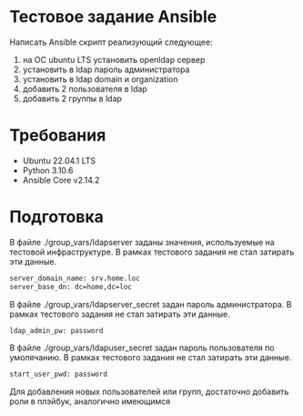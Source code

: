 # Тестовое задание Ansible
Написать Ansible скрипт реализующий следующее:
1. на ОС ubuntu LTS установить openldap сервер
2. установить в ldap пароль администратора
3. установить в ldap domain и organization
4. добавить 2 пользователя в ldap
6. добавить 2 группы в ldap

# Требования
- Ubuntu 22.04.1 LTS
- Python 3.10.6
- Ansible Core v2.14.2

# Подготовка
В файле ./group_vars/ldapserver заданы значения, используемые на тестовой инфраструктуре. В рамках тестового задания не стал затирать эти данные.
```sh
server_domain_name: srv.home.loc
server_base_dn: dc=home,dc=loc
```

В файле ./group_vars/ldapserver_secret задан пароль администратора. В рамках тестового задания не стал затирать эти данные.
```sh
ldap_admin_pw: password
```

В файле ./group_vars/ldapuser_secret задан пароль пользователя по умолячанию. В рамках тестового задания не стал затирать эти данные.
```sh
start_user_pwd: password
```

Для добавления новых пользователей или групп, достаточно добавить роли в плэйбук, аналогично имеющимся